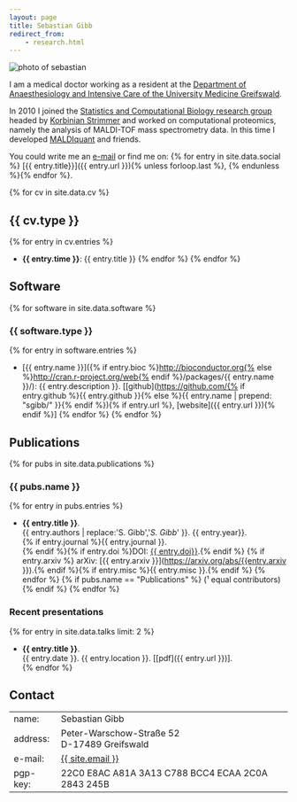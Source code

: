 ```yaml
---
layout: page
title: Sebastian Gibb
redirect_from:
    - research.html
---
```


<img class="photo" alt="photo of sebastian" src="https://www.gravatar.com/avatar/6e612cc57c8fc7e840191ce767a0ea46?s=150&amp;d=identicon" />

I am a medical doctor working as a resident at the [Department of Anaesthesiology and Intensive Care of the University Medicine Greifswald](http://www2.medizin.uni-greifswald.de/intensiv/).

In 2010 I joined the [Statistics and Computational Biology research group](http://strimmerlab.org)
headed by [Korbinian Strimmer](http://strimmerlab.org/korbinian.html) and worked on computational proteomics,
namely the analysis of MALDI-TOF mass spectrometry data. In this time I developed [MALDIquant](http://strimmerlab.org/software/maldiquant/) and friends.

You could write me an <a href="mailto:{{ site.email }}">e-mail</a> or find me on:
{% for entry in site.data.social %} [{{ entry.title}}]({{ entry.url }}){% unless forloop.last %}, {% endunless %}{% endfor %}.

<div class="clear"> </div>

{% for cv in site.data.cv %}
## {{ cv.type }}
{% for entry in cv.entries %}
- **{{ entry.time }}**: {{ entry.title }}
{% endfor %}
{% endfor %}

## Software
{% for software in site.data.software %}
### {{ software.type }}
{% for entry in software.entries %}
- [{{ entry.name }}]({% if entry.bioc %}http://bioconductor.org{% else %}http://cran.r-project.org/web{% endif %}/packages/{{ entry.name }}/):
  {{ entry.description }}.
  [[github](https://github.com/{% if entry.github %}{{ entry.github }}{% else %}{{ entry.name | prepend: "sgibb/" }}{% endif %}){% if entry.url %}, [website]({{ entry.url }}){% endif %}]
{% endfor %}
{% endfor %}

## Publications
{% for pubs in site.data.publications %}
### {{ pubs.name }}
{% for entry in pubs.entries %}
- **{{ entry.title }}**.<br />
  {{ entry.authors | replace:'S. Gibb','*S. Gibb*' }}. {{ entry.year}}.<br />
  {% if entry.journal %}{{ entry.journal }}.<br />{% endif %}{% if entry.doi %}DOI: [{{ entry.doi}}](https://doi.org/{{entry.doi}}).{% endif %} {% if entry.arxiv %} arXiv: [{{ entry.arxiv }}](https://arxiv.org/abs/{{entry.arxiv }}).{% endif %}{% if entry.misc %}{{ entry.misc }}.{% endif %}
{% endfor %}
{% if pubs.name == "Publications" %}
(&sup1; equal contributors)
{% endif %}
{% endfor %}


### Recent presentations
{% for entry in site.data.talks limit: 2 %}
- **{{ entry.title }}**.<br />
  {{ entry.date }}. {{ entry.location }}. [[pdf]({{ entry.url }})].<br />
{% endfor %}

## Contact

<address>
<table><tbody>
    <tr>
        <td class="col1">name:</td>
        <td class="col2">Sebastian Gibb</td>
    </tr>
    <tr>
        <td class="col1">address:</td>
        <td class="col2">Peter-Warschow-Stra&szlig;e 52<br>D-17489 Greifswald</td>
    </tr>
    <tr>
        <td class="col1">e-mail:</td>
        <td class="col2"><a href="mailto:{{ site.email}}">{{ site.email }}</a></td>
    </tr>
    <tr>
        <td class="col1">pgp-key:</td>
        <td class="col2">22C0 E8AC A81A 3A13 C788 BCC4 ECAA 2C0A 2843 245B</td>
    </tr>
</tbody></table>
</address>


